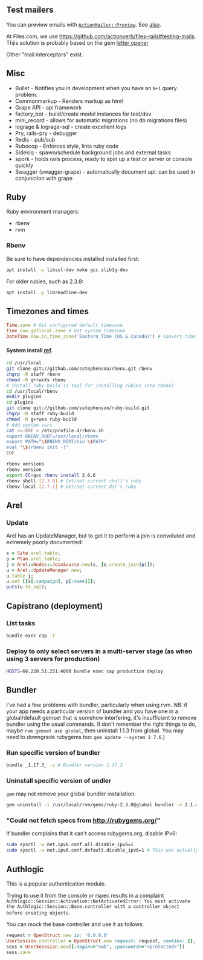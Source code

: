 ## Test mailers

You can preview emails with [`ActionMailer::Preview`](https://github.com/actionverb/files-rails#testing-mails). See [also](https://stackoverflow.com/a/42487750/507721).

At Files.com, we use https://github.com/actionverb/files-rails#testing-mails. Thjis solution is probably based on the gem [letter opener](https://github.com/ryanb/letter_opener)

Other "mail interceptors" exist.

## Misc

- Bullet - Notifies you in development when you have an `N+1` query problem.
- Commonmarkup - Renders markup as html
- Grape API - api framework
- factory_bot - build/create model instances for test/dev
- mini_record - allows for automatic migrations (no db migrations files)
- lograge & lograge-sql - create excellent logs
- Pry, rails-pry - debugger
- Redis - pub/sub
- Rubocop - Enforces style, lints ruby code
- Sidekiq - spawn/schedule background jobs and external tasks
- spork - holds rails process, ready to spin up a test or server or console quickly
- Swagger (swagger-grape) - automatically document api. can be used in conjunction with grape

## Ruby

Ruby environment managers:

- rbenv
- rvm

### Rbenv
Be sure to have dependencies installed installed first:
```bash
apt install -y libssl-dev make gcc zlib1g-dev
```
For older rubies, such as 2.3.8:
```bash
apt install -y libreadline-dev
```

## Timezones and times
```ruby
Time.zone # Get configured default timezone
Time.now.getlocal.zone # Get system timezone
DateTime.now.in_time_zone('Eastern Time (US & Canada)') # Convert time to timezone
```

#### System install [ref](https://blakewilliams.me/posts/system-wide-rbenv-install).

```bash
cd /usr/local
git clone git://github.com/sstephenson/rbenv.git rbenv
chgrp -R staff rbenv
chmod -R g+rwxXs rbenv
# Install ruby-build (a tool for installing rubies into rbenv)
cd /usr/local/rbenv
mkdir plugins
cd plugins
git clone git://github.com/sstephenson/ruby-build.git
chgrp -R staff ruby-build
chmod -R g+rwxs ruby-build
# Add system vars
cat <<-EOF > /etc/profile.d/rbenv.sh
export RBENV_ROOT=/usr/local/rbenv
export PATH="\$RBENV_ROOT/bin:\$PATH"
eval "\$(rbenv init -)"
EOF
```

```bash
rbenv versions
rbenv version
export CC=gcc rbenv install 2.6.6
rbenv shell [2.3.0] # Get/set current shell's ruby
rbenv local [2.7.1] # Get/set current dir's ruby
```

## Arel

### Update

Arel has an UpdateManager, but to get it to perform a join is convoluted and extremely poorly documented:

```ruby
s = Site.arel_table;
p = Plan.arel_table;
j = Arel::Nodes::JoinSource.new(s, [s.create_join(p)]);
u = Arel::UpdateManager.new;
u.table j;
u.set [[s[:campaign], p[:name]]];
puts(u.to_sql);
```

## Capistrano (deployment)

### List tasks
```bash
bundle exec cap -T
```

### Deploy to only select servers in a multi-server stage (as when using 3 servers for production)
```bash
HOSTS=66.228.51.251:4000 bundle exec cap production deploy
```

## Bundler

I've had a few problems with bundler, particularly when using rvm. _NB:_ if your app needs a particular version of bundler and you have one in a global/default gemset that is somehow interfering, it's insufficient to remove bundler using the usual commands. (I don't remember the right things to do, maybe `rvm gemset use global`, then uninstall 1.1.3 from global. You may need to downgrade rubygems too: `gem update --system 2.7.6`.)

### Run specific version of bundler

```bash
bundle _1.17.3_ -v # Bundler version 1.17.3
```

### Uninstall specific version of undler
`gem` may not remove your global bundler installation.
```bash
gem uninstall -i /usr/local/rvm/gems/ruby-2.3.0@global bundler -v 2.1.4
```

### "Could not fetch specs from http://rubygems.org/"
If bundler complains that it can't access rubygems.org, disable IPv6:
```bash
sudo sysctl -w net.ipv6.conf.all.disable_ipv6=1
sudo sysctl -w net.ipv6.conf.default.disable_ipv6=1 # This was actually unnecssary for me; the previous command changed this value too.
```

## Authlogic

This is a popular authentication module.

Trying to use it from the console or rspec results in a complaint `Authlogic::Session::Activation::NotActivatedError: You must activate the Authlogic::Session::Base.controller with a controller object before creating objects`.

You can mock the base controller and use it as follows:

```ruby
request = OpenStruct.new ip: '0.0.0.0'
UserSession.controller = OpenStruct.new request: request, cookies: {}, session: {}
sess = UserSesssion.new({:login=>"nmb", :password=>"<protected>"})
sess.save
```
